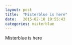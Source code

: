```yaml
---
layout: post
title:  "Misterblue is here"
date:   2015-02-10 19:55:43
categories: misterblue
---
```

Misterblue is here
